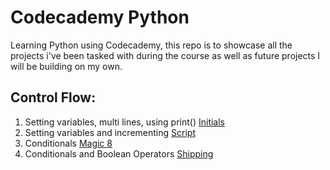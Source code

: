 # Codecademy Python

Learning Python using Codecademy, this repo is to showcase all the projects i've been tasked with during the course as well as future projects I will be building on my own.

## Control Flow:
1. Setting variables, multi lines, using print() [Initials](https://github.com/Epic91/learning-python/blob/master/Projects/initials.py)
2. Setting variables and incrementing [Script](https://github.com/Epic91/learning-python/blob/master/Projects/script.py)
3. Conditionals [Magic 8](https://github.com/Epic91/learning-python/blob/master/Projects/magic8.py)
4. Conditionals and Boolean Operators  [Shipping](https://github.com/Epic91/learning-python/blob/master/Projects/shipping.py)
